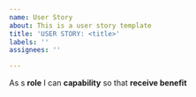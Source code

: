 ```yaml
---
name: User Story
about: This is a user story template
title: 'USER STORY: <title>'
labels: ''
assignees: ''

---
```


As s **role** I can **capability** so that **receive benefit**
